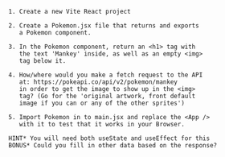     1. Create a new Vite React project

    2. Create a Pokemon.jsx file that returns and exports
       a Pokemon component.

    3. In the Pokemon component, return an <h1> tag with
       the text 'Mankey' inside, as well as an empty <img>
       tag below it.

    4. How/where would you make a fetch request to the API
       at: https://pokeapi.co/api/v2/pokemon/mankey
       in order to get the image to show up in the <img>
       tag? (Go for the 'original artwork, front default
       image if you can or any of the other sprites')

    5. Import Pokemon in to main.jsx and replace the <App />
       with it to test that it works in your Browser.

    HINT* You will need both useState and useEffect for this
    BONUS* Could you fill in other data based on the response?
